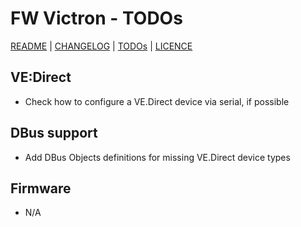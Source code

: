 # FW Victron - TODOs

[README](README.md) | [CHANGELOG](CHANGELOG.md) | [TODOs](TODOs.md) | [LICENCE](LICENCE.md)


## VE:Direct

* Check how to configure a VE.Direct device via serial, if possible


## DBus support

* Add DBus Objects definitions for missing VE.Direct device types


## Firmware

* N/A